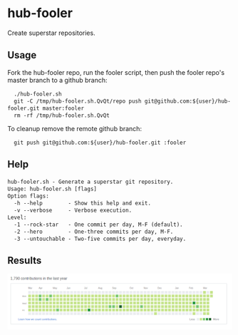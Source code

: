 # hub-fooler

Create superstar repositories.

## Usage

Fork the hub-fooler repo, run the fooler script, then push the fooler repo's master branch to a github branch:

```
  ./hub-fooler.sh
  git -C /tmp/hub-fooler.sh.QvQt/repo push git@github.com:${user}/hub-fooler.git master:fooler
  rm -rf /tmp/hub-fooler.sh.QvQt
```

To cleanup remove the remote github branch:

```
  git push git@github.com:${user}/hub-fooler.git :fooler
```

## Help

```
hub-fooler.sh - Generate a superstar git repository.
Usage: hub-fooler.sh [flags]
Option flags:
  -h --help        - Show this help and exit.
  -v --verbose     - Verbose execution.
Level:
  -1 --rock-star   - One commit per day, M-F (default).
  -2 --hero        - One-three commits per day, M-F.
  -3 --untouchable - Two-five commits per day, everyday.
```

## Results

![contributions](contributions.png)
